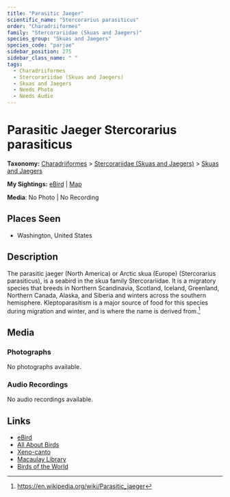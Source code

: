 ```yaml
---
title: "Parasitic Jaeger"
scientific_name: "Stercorarius parasiticus"
order: "Charadriiformes"
family: "Stercorariidae (Skuas and Jaegers)"
species_group: "Skuas and Jaegers"
species_code: "parjae"
sidebar_position: 275
sidebar_class_name: " "
tags: 
  - Charadriiformes
  - Stercorariidae (Skuas and Jaegers)
  - Skuas and Jaegers
  - Needs Photo
  - Needs Audio
---
```


# Parasitic Jaeger <span className='sci_name'>Stercorarius parasiticus</span>

**Taxonomy:** [Charadriiformes](/tags/charadriiformes) > [Stercorariidae (Skuas and Jaegers)](/tags/stercorariidae-skuas-and-jaegers) > [Skuas and Jaegers](/tags/skuas-and-jaegers)

**My Sightings:** [eBird](https://ebird.org/lifelist?r=world&time=life&spp=parjae) | [Map](/map?species_code=parjae)

**Media**: No Photo | No Recording

## Places Seen

* Washington, United States

## Description
The parasitic jaeger (North America) or Arctic skua (Europe) (Stercorarius parasiticus), is a seabird in the skua family Stercorariidae. It is a migratory species that breeds in Northern Scandinavia, Scotland, Iceland, Greenland, Northern Canada, Alaska, and Siberia and winters across the southern hemisphere. Kleptoparasitism is a major source of food for this species during migration and winter, and is where the name is derived from.[^1]

[^1]: https://en.wikipedia.org/wiki/Parasitic_jaeger

## Media
### Photographs
No photographs available.

### Audio Recordings
No audio recordings available.

## Links
* [eBird](https://ebird.org/species/parjae) 
* [All About Birds](https://www.allaboutbirds.org/guide/parjae) 
* [Xeno-canto](https://www.xeno-canto.org/species/stercorarius-parasiticus) 
* [Macaulay Library](https://search.macaulaylibrary.org/catalog?taxonCode=parjae&sort=rating_rank_desc)
* [Birds of the World](https://birdsoftheworld.org/bow/species/parjae)
